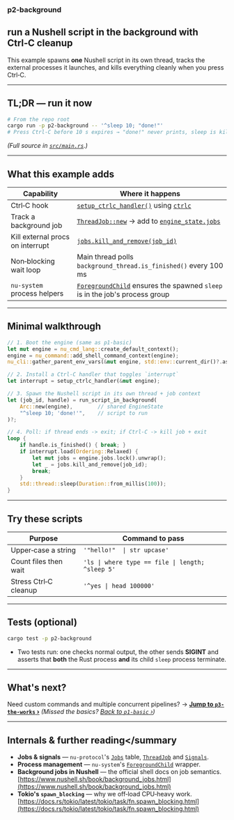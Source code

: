 ### p2‑background

## run a Nushell script in the background with Ctrl‑C cleanup

This example spawns **one** Nushell script in its own thread, tracks the
external processes it launches, and kills everything cleanly when you press
Ctrl‑C.

---

## TL;DR — run it now

```bash
# From the repo root
cargo run -p p2-background -- '^sleep 10; "done!"'
# Press Ctrl‑C before 10 s expires → "done!" never prints, sleep is killed.
```

_(Full source in [`src/main.rs`](./src/main.rs).)_

---

## What this example adds

| Capability                       | Where it happens                                                                                                                                                                                              |
| -------------------------------- | ------------------------------------------------------------------------------------------------------------------------------------------------------------------------------------------------------------- |
| Ctrl‑C hook                      | [`setup_ctrlc_handler()`](./src/main.rs#L80-L103) using [`ctrlc`](https://docs.rs/ctrlc/latest/ctrlc/)                                                                                                        |
| Track a background job           | [`ThreadJob::new`](https://docs.rs/nu-protocol/latest/nu_protocol/engine/struct.ThreadJob.html) → add to [`engine_state.jobs`](https://docs.rs/nu-protocol/latest/nu_protocol/engine/struct.EngineState.html) |
| Kill external procs on interrupt | [`jobs.kill_and_remove(job_id)`](https://docs.rs/nu-protocol/latest/nu_protocol/engine/struct.Jobs.html#method.kill_and_remove)                                                                               |
| Non‑blocking wait loop           | Main thread polls `background_thread.is_finished()` every 100 ms                                                                                                                                              |
| `nu-system` process helpers      | [`ForegroundChild`](https://docs.rs/nu-system/latest/nu_system/struct.ForegroundChild.html) ensures the spawned `sleep` is in the job's process group                                                         |

---

## Minimal walkthrough

```rust
// 1. Boot the engine (same as p1‑basic)
let mut engine = nu_cmd_lang::create_default_context();
engine = nu_command::add_shell_command_context(engine);
nu_cli::gather_parent_env_vars(&mut engine, std::env::current_dir()?.as_ref());

// 2. Install a Ctrl‑C handler that toggles `interrupt`
let interrupt = setup_ctrlc_handler(&mut engine);

// 3. Spawn the Nushell script in its own thread + job context
let (job_id, handle) = run_script_in_background(
    Arc::new(engine),        // shared EngineState
    "^sleep 10; 'done!'",    // script to run
)?;

// 4. Poll: if thread ends -> exit; if Ctrl‑C -> kill job + exit
loop {
    if handle.is_finished() { break; }
    if interrupt.load(Ordering::Relaxed) {
        let mut jobs = engine.jobs.lock().unwrap();
        let _ = jobs.kill_and_remove(job_id);
        break;
    }
    std::thread::sleep(Duration::from_millis(100));
}
```

---

## Try these scripts

| Purpose               | Command to pass                                  |
| --------------------- | ------------------------------------------------ |
| Upper‑case a string   | `'"hello!"  \| str upcase'`                      |
| Count files then wait | `'ls \| where type == file \| length; ^sleep 5'` |
| Stress Ctrl‑C cleanup | `'^yes \| head 100000'`                          |

---

## Tests (optional)

```bash
cargo test -p p2-background
```

- Two tests run: one checks normal output, the other sends **SIGINT** and
  asserts that **both** the Rust process **and** its child `sleep` process
  terminate.

---

## What's next?

Need custom commands and multiple concurrent pipelines? →
**[Jump to `p3-the‑works` ›](../p3-the-works/README.md)** _(Missed the basics?
[Back to `p1-basic` ›](../p1-basic/README.md))_

---

## Internals & further reading</summary

- **Jobs & signals** — `nu-protocol`'s
  [`Jobs`](https://docs.rs/nu-protocol/latest/nu_protocol/engine/struct.Jobs.html)
  table,
  [`ThreadJob`](https://docs.rs/nu-protocol/latest/nu_protocol/engine/struct.ThreadJob.html)
  and
  [`Signals`](https://docs.rs/nu-protocol/latest/nu_protocol/engine/struct.Signals.html).
- **Process management** — `nu-system`'s
  [`ForegroundChild`](https://docs.rs/nu-system/latest/nu_system/struct.ForegroundChild.html)
  wrapper.
- **Background jobs in Nushell** — the official shell docs on job semantics.
  [https://www.nushell.sh/book/background_jobs.html](https://www.nushell.sh/book/background_jobs.html)
- **Tokio's `spawn_blocking`** — why we off‑load CPU‑heavy work.
  [https://docs.rs/tokio/latest/tokio/task/fn.spawn_blocking.html](https://docs.rs/tokio/latest/tokio/task/fn.spawn_blocking.html)

